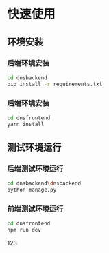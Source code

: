 # 快速使用

## 环境安装

### 后端环境安装

```bash
cd dnsbackend
pip install -r requirements.txt
```

### 后端环境安装

```bash
cd dnsfrontend
yarn install
```

## 测试环境运行

### 后端测试环境运行

```bash
cd dnsbackend\dnsbackend
python manage.py
```

### 前端测试环境运行

```bash
cd dnsfrontend
npm run dev
```
123